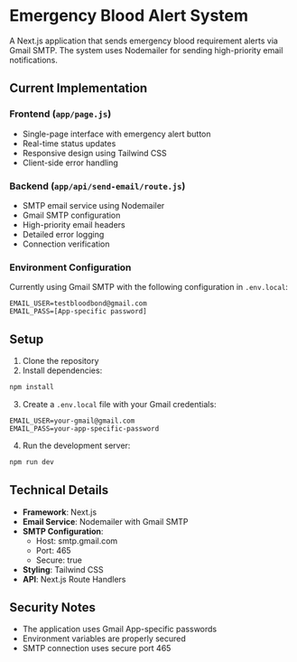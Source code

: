 # Emergency Blood Alert System

A Next.js application that sends emergency blood requirement alerts via Gmail SMTP. The system uses Nodemailer for sending high-priority email notifications.

## Current Implementation

### Frontend (`app/page.js`)
- Single-page interface with emergency alert button
- Real-time status updates
- Responsive design using Tailwind CSS
- Client-side error handling

### Backend (`app/api/send-email/route.js`)
- SMTP email service using Nodemailer
- Gmail SMTP configuration
- High-priority email headers
- Detailed error logging
- Connection verification

### Environment Configuration
Currently using Gmail SMTP with the following configuration in `.env.local`:
```env
EMAIL_USER=testbloodbond@gmail.com
EMAIL_PASS=[App-specific password]
```

## Setup

1. Clone the repository
2. Install dependencies:
```bash
npm install
```

3. Create a `.env.local` file with your Gmail credentials:
```env
EMAIL_USER=your-gmail@gmail.com
EMAIL_PASS=your-app-specific-password
```

4. Run the development server:
```bash
npm run dev
```


## Technical Details

- **Framework**: Next.js
- **Email Service**: Nodemailer with Gmail SMTP
- **SMTP Configuration**:
  - Host: smtp.gmail.com
  - Port: 465
  - Secure: true
- **Styling**: Tailwind CSS
- **API**: Next.js Route Handlers

## Security Notes

- The application uses Gmail App-specific passwords
- Environment variables are properly secured
- SMTP connection uses secure port 465
